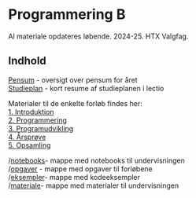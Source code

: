 # Programmering B
Al materiale opdateres løbende.
2024-25.
HTX Valgfag.

## Indhold
[Pensum](pensum.md) - oversigt over pensum for året  
[Studieplan](0-studieplan.md) - kort resume af studieplanen i lectio

Materialer til de enkelte forløb findes her:   
[1. Introduktion](1-introduktion.md)  
[2. Programmering](2-programmering.md)  
[3. Programudvikling](3-programudvikling.md)  
[4. Årsprøve](4-aarsproeve.md)  
[5. Opsamling](5-opsamling.md)

/[notebooks](/notebooks)- mappe med notebooks til undervisningen  
/[opgaver](/opgaver) - mappe med opgaver til forløbene  
/[eksempler](/eksempler)- mappe med kodeeksempler  
/[materiale](/materiale)- mappe med materialer til undervisningen





